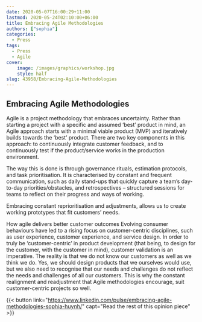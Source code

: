 ```yaml
---
date: 2020-05-07T16:00:29+11:00
lastmod: 2020-05-24T02:10:00+06:00
title: Embracing Agile Methodologies
authors: ["sophia"]
categories:
  - Press
tags:
  - Press
  - Agile
cover:
    image: /images/graphics/workshop.jpg
    style: half
slug: 43958/Embracing-Agile-Methodologies
---
```


## Embracing Agile Methodologies

Agile is a project methodology that embraces uncertainty. Rather than starting a project with a specific and assumed ‘best’ product in mind, an Agile approach starts with a minimal viable product (MVP) and iteratively builds towards the ‘best’ product. There are two key components in this approach: to continuously integrate customer feedback, and to continuously test if the product/service works in the production environment.

The way this is done is through governance rituals, estimation protocols, and task prioritisation. It is characterised by constant and frequent communication, such as daily stand-ups that quickly capture a team’s day-to-day priorities/obstacles, and retrospectives – structured sessions for teams to reflect on their progress and ways of working.

Embracing constant reprioritisation and adjustments, allows us to create working prototypes that fit customers’ needs.



How agile delivers better customer outcomes
Evolving consumer behaviours have led to a rising focus on customer-centric disciplines, such as user experience, customer experience, and service design. In order to truly be ‘customer-centric’ in product development (that being, to design for the customer, with the customer in mind), customer validation is an imperative. The reality is that we do not know our customers as well as we think we do. Yes, we should design products that we ourselves would use, but we also need to recognise that our needs and challenges do not reflect the needs and challenges of all our customers. This is why the constant realignment and readjustment that Agile methodologies encourage, suit customer-centric projects so well.

{{< button link="https://www.linkedin.com/pulse/embracing-agile-methodologies-sophia-huynh/" capt="Read the rest of this opinion piece" >}}
